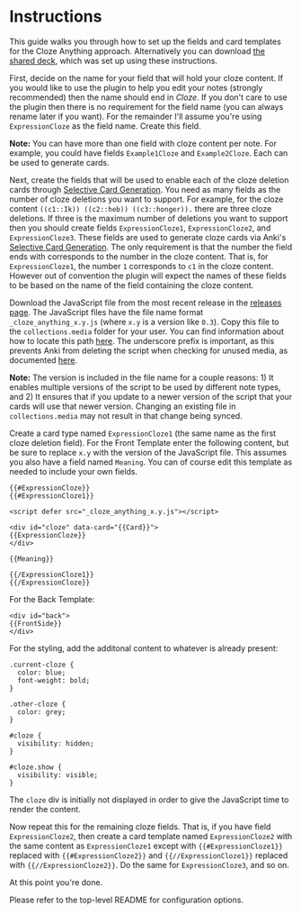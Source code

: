 # Instructions

This guide walks you through how to set up the fields and card templates for the Cloze Anything approach.  Alternatively you can download [the shared deck](https://ankiweb.net/shared/info/1637056056), which was set up using these instructions.

First, decide on the name for your field that will hold your cloze content.  If you would like to use the plugin to help you edit your notes (strongly recommended) then the name should end in *Cloze*.  If you don't care to use the plugin then there is no requirement for the field name (you can always rename later if you want).  For the remainder I'll assume you're using `ExpressionCloze` as the field name.  Create this field.

**Note:** You can have more than one field with cloze content per note.  For example, you could have fields `Example1Cloze` and `Example2Cloze`.  Each can be used to generate cards.

Next, create the fields that will be used to enable each of the cloze deletion cards through [Selective Card Generation](https://docs.ankiweb.net/#/templates/generation?id=selective-card-generation).  You need as many fields as the number of cloze deletions you want to support.  For example, for the cloze content `((c1::Ik)) ((c2::heb)) ((c3::honger)).` there are three cloze deletions.  If three is the maximum number of deletions you want to support then you should create fields `ExpressionCloze1`, `ExpressionCloze2`, and `ExpressionCloze3`. These fields are used to generate cloze cards via Anki's [Selective Card Generation](https://apps.ankiweb.net/docs/manual.html#selective-card-generation).  The only requirement is that the number the field ends with corresponds to the number in the cloze content.  That is, for `ExpressionCloze1`, the number `1` corresponds to `c1` in the cloze content.  However out of convention the plugin will expect the names of these fields to be based on the name of the field containing the cloze content.

Download the JavaScript file from the most recent release in the [releases page](https://github.com/matthayes/anki_cloze_anything/releases).  The JavaScript files have the file name format `_cloze_anything_x.y.js` (where `x.y` is a version like `0.3`).  Copy this file to the `collections.media` folder for your user.  You can find information about how to locate this path [here](https://docs.ankiweb.net/#/files?id=file-locations).  The underscore prefix is important, as this prevents Anki from deleting the script when checking for unused media, as documented [here](https://docs.ankiweb.net/#/templates/styling?id=installing-fonts).

**Note:** The version is included in the file name for a couple reasons: 1) It enables multiple versions of the script to be used by different note types, and 2) It ensures that if you update to a newer version of the script that your cards will use that newer version.  Changing an existing file in `collections.media` may not result in that change being synced.

Create a card type named `ExpressionCloze1` (the same name as the first cloze deletion field).  For the Front Template enter the following content, but be sure to replace `x.y` with the version of the JavaScript file.  This assumes you also have a field named `Meaning`.  You can of course edit this template as needed to include your own fields.

```
{{#ExpressionCloze}}
{{#ExpressionCloze1}}

<script defer src="_cloze_anything_x.y.js"></script>

<div id="cloze" data-card="{{Card}}">
{{ExpressionCloze}}
</div>

{{Meaning}}

{{/ExpressionCloze1}}
{{/ExpressionCloze}}
```

For the Back Template:

```
<div id="back">
{{FrontSide}}
</div>
```

For the styling, add the additonal content to whatever is already present:

```
.current-cloze {
  color: blue;
  font-weight: bold;
}

.other-cloze {
  color: grey;
}

#cloze {
  visibility: hidden;
}

#cloze.show {
  visibility: visible;
}
```

The `cloze` div is initially not displayed in order to give the JavaScript time to render the content.

Now repeat this for the remaining cloze fields.  That is, if you have field `ExpressionCloze2`, then create a card template named `ExpressionCloze2` with the same content as `ExpressionCloze1` except with `{{#ExpressionCloze1}}` replaced with `{{#ExpressionCloze2}}` and `{{//ExpressionCloze1}}` replaced with `{{//ExpressionCloze2}}`.  Do the same for `ExpressionCloze3`, and so on.

At this point you're done.

Please refer to the top-level README for configuration options.
